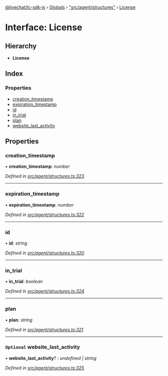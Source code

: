 [@livechat/lc-sdk-js](../README.md) › [Globals](../globals.md) › ["src/agent/structures"](../modules/_src_agent_structures_.md) › [License](_src_agent_structures_.license.md)

# Interface: License

## Hierarchy

* **License**

## Index

### Properties

* [creation_timestamp](_src_agent_structures_.license.md#creation_timestamp)
* [expiration_timestamp](_src_agent_structures_.license.md#expiration_timestamp)
* [id](_src_agent_structures_.license.md#id)
* [in_trial](_src_agent_structures_.license.md#in_trial)
* [plan](_src_agent_structures_.license.md#plan)
* [website_last_activity](_src_agent_structures_.license.md#optional-website_last_activity)

## Properties

###  creation_timestamp

• **creation_timestamp**: *number*

*Defined in [src/agent/structures.ts:323](https://github.com/livechat/lc-sdk-js/blob/228cb10/src/agent/structures.ts#L323)*

___

###  expiration_timestamp

• **expiration_timestamp**: *number*

*Defined in [src/agent/structures.ts:322](https://github.com/livechat/lc-sdk-js/blob/228cb10/src/agent/structures.ts#L322)*

___

###  id

• **id**: *string*

*Defined in [src/agent/structures.ts:320](https://github.com/livechat/lc-sdk-js/blob/228cb10/src/agent/structures.ts#L320)*

___

###  in_trial

• **in_trial**: *boolean*

*Defined in [src/agent/structures.ts:324](https://github.com/livechat/lc-sdk-js/blob/228cb10/src/agent/structures.ts#L324)*

___

###  plan

• **plan**: *string*

*Defined in [src/agent/structures.ts:321](https://github.com/livechat/lc-sdk-js/blob/228cb10/src/agent/structures.ts#L321)*

___

### `Optional` website_last_activity

• **website_last_activity**? : *undefined | string*

*Defined in [src/agent/structures.ts:325](https://github.com/livechat/lc-sdk-js/blob/228cb10/src/agent/structures.ts#L325)*
